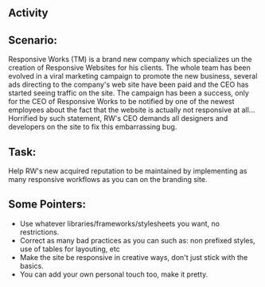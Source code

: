 Activity 
-------- 
 
Scenario: 
--------- 
 
Responsive Works (TM) is a brand new company which specializes un the creation of Responsive Websites for his clients. 
The whole team has been evolved in a viral marketing campaign to promote the new business, several ads directing to the company's web site have been paid and the CEO has started seeing traffic on the site. 
The campaign has been a success, only for the CEO of Responsive Works to be notified by one of the newest employees about the fact that the website is actually not responsive at all... 
Horrified by such statement, RW's CEO demands all designers and developers on the site to fix this embarrassing bug. 
 
Task: 
----- 
 
Help RW's new acquired reputation to be maintained by implementing as many responsive workflows as you can on the branding site. 
 
Some Pointers: 
-------------- 
 
- Use whatever libraries/frameworks/stylesheets you want, no restrictions. 
- Correct as many bad practices as you can such as: non prefixed styles, use of tables for layouting, etc 
- Make the site be responsive in creative ways, don't just stick with the basics. 
- You can add your own personal touch too, make it pretty.
